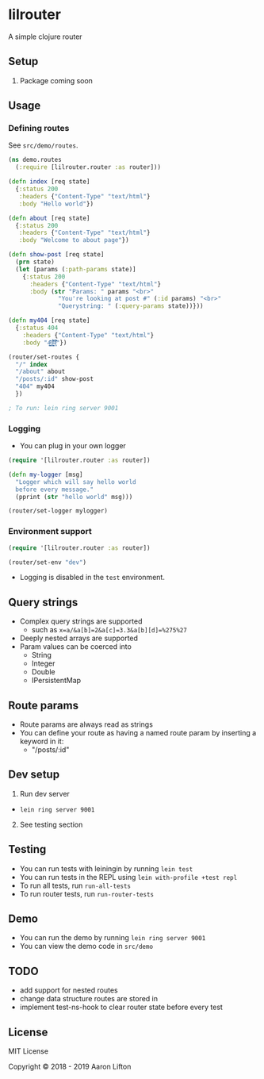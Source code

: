 # lilrouter

A simple clojure router

## Setup
1. Package coming soon

## Usage

### Defining routes

See `src/demo/routes`.

```clojure
(ns demo.routes
  (:require [lilrouter.router :as router]))

(defn index [req state]
  {:status 200
   :headers {"Content-Type" "text/html"}
   :body "Hello world"})

(defn about [req state]
  {:status 200
   :headers {"Content-Type" "text/html"}
   :body "Welcome to about page"})

(defn show-post [req state]
  (prn state)
  (let [params (:path-params state)]
    {:status 200
      :headers {"Content-Type" "text/html"}
      :body (str "Params: " params "<br>"
              "You're looking at post #" (:id params) "<br>"
              "Querystring: " (:query-params state))}))

(defn my404 [req state]
  {:status 404
    :headers {"Content-Type" "text/html"}
    :body "4̶͈̫̘͖̲̳̌̈̑0̸͉̠̘͓͎͇́͐̈͗͆̑͘͝͝4̵͓͔̀̈̀͒̽̍̓͑̌͘"})

(router/set-routes {
  "/" index
  "/about" about
  "/posts/:id" show-post
  "404" my404
  })

; To run: lein ring server 9001
```

### Logging

- You can plug in your own logger

```clojure
(require '[lilrouter.router :as router])

(defn my-logger [msg]
  "Logger which will say hello world
  before every message."
  (pprint (str "hello world" msg)))

(router/set-logger mylogger)
```

### Environment support

```clojure
(require '[lilrouter.router :as router])

(router/set-env "dev")
```
- Logging is disabled in the `test` environment.


## Query strings
- Complex query strings are supported
  - such as `x=a/&a[b]=2&a[c]=3.3&a[b][d]=%275%27`
- Deeply nested arrays are supported
- Param values can be coerced into
  - String
  - Integer
  - Double
  - IPersistentMap

## Route params
- Route params are always read as strings
- You can define your route as having a named route param
by inserting a keyword in it:
  - "/posts/:id"

## Dev setup
1. Run dev server
  - `lein ring server 9001`
2. See testing section

## Testing
- You can run tests with leiningin by running `lein test`
- You can run tests in the REPL using `lein with-profile +test repl`
- To run all tests, run `run-all-tests`
- To run router tests, run `run-router-tests`

## Demo
- You can run the demo by running `lein ring server 9001`
- You can view the demo code in `src/demo`

## TODO
- add support for nested routes
- change data structure routes are stored in
- implement test-ns-hook to clear router state before every test

## License
MIT License

Copyright © 2018 - 2019 Aaron Lifton
